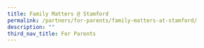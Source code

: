 ```yaml
---
title: Family Matters @ Stamford
permalink: /partners/for-parents/family-matters-at-stamford/
description: ""
third_nav_title: For Parents
---
```

